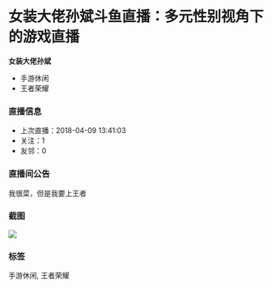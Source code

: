 # 女装大佬孙斌斗鱼直播：多元性别视角下的游戏直播

**女装大佬孙斌**

*   手游休闲
*   王者荣耀

### 直播信息

*   上次直播：2018-04-09 13:41:03
*   关注：1
*   友邻：0

### 直播间公告

我很菜，但是我要上王者

### 截图

![](https://apic.douyucdn.cn/upload/avanew/face/201710/09/17/0582bef269c719b07132b707e27764fc_big.jpg)

### 标签

手游休闲, 王者荣耀
